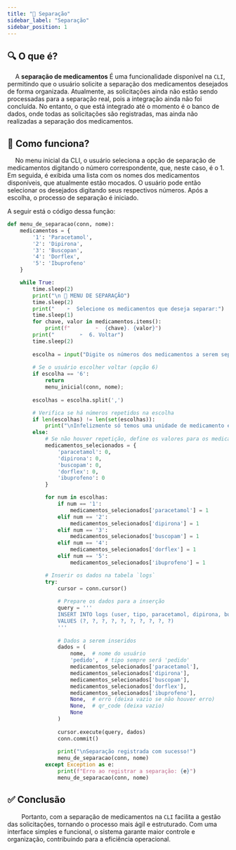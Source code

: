 ```yaml
---
title: "💊 Separação"
sidebar_label: "Separação"
sidebar_position: 1
---
```


## 🔍 O que é?

&emsp;  A **separação de medicamentos** É uma funcionalidade disponível na `CLI`, permitindo que o usuário solicite a separação dos medicamentos desejados de forma organizada. Atualmente, as solicitações ainda não estão sendo processadas para a separação real, pois a integração ainda não foi concluída. No entanto, o que está integrado até o momento é o banco de dados, onde todas as solicitações são registradas, mas ainda não realizadas a separação dos medicamentos.

## 🤔 Como funciona?

&emsp; No menu inicial da CLI, o usuário seleciona a opção de separação de medicamentos digitando o número correspondente, que, neste caso, é o 1. Em seguida, é exibida uma lista com os nomes dos medicamentos disponíveis, que atualmente estão mocados. O usuário pode então selecionar os desejados digitando seus respectivos números. Após a escolha, o processo de separação é iniciado.

A seguir está o código dessa função:

```python
def menu_de_separacao(conn, nome):
    medicamentos = {
        '1': 'Paracetamol',
        '2': 'Dipirona',
        '3': 'Buscopan',
        '4': 'Dorflex',
        '5': 'Ibuprofeno'
    }

    while True:
        time.sleep(2)
        print("\n 💊 MENU DE SEPARAÇÃO")
        time.sleep(2)
        print("    ➣  Selecione os medicamentos que deseja separar:")
        time.sleep(1)
        for chave, valor in medicamentos.items():
            print(f"        ➣  {chave}. {valor}")
        print("        ➣  6. Voltar")
        time.sleep(2)
        
        escolha = input("Digite os números dos medicamentos a serem separados separados por vírgula: ")
        
        # Se o usuário escolher voltar (opção 6)
        if escolha == '6':
            return  
            menu_inicial(conn, nome);
          
        escolhas = escolha.split(',')

        # Verifica se há números repetidos na escolha
        if len(escolhas) != len(set(escolhas)):
            print("\nInfelizmente só temos uma unidade de medicamento em cada bin. Tente novamente.")
        else:
            # Se não houver repetição, define os valores para os medicamentos selecionados
            medicamentos_selecionados = {
                'paracetamol': 0,
                'dipirona': 0,
                'buscopam': 0,
                'dorflex': 0,
                'ibuprofeno': 0
            }

            for num in escolhas:
                if num == '1':
                    medicamentos_selecionados['paracetamol'] = 1
                elif num == '2':
                    medicamentos_selecionados['dipirona'] = 1
                elif num == '3':
                    medicamentos_selecionados['buscopam'] = 1
                elif num == '4':
                    medicamentos_selecionados['dorflex'] = 1
                elif num == '5':
                    medicamentos_selecionados['ibuprofeno'] = 1

            # Inserir os dados na tabela `logs`
            try:
                cursor = conn.cursor()
                
                # Prepare os dados para a inserção
                query = '''
                INSERT INTO logs (user, tipo, paracetamol, dipirona, buscopam, dorflex, ibuprofeno, erro, qr_code, bin)
                VALUES (?, ?, ?, ?, ?, ?, ?, ?, ?, ?)
                '''
                
                # Dados a serem inseridos
                dados = (
                    nome,  # nome do usuário
                    'pedido',  # tipo sempre será 'pedido'
                    medicamentos_selecionados['paracetamol'],
                    medicamentos_selecionados['dipirona'],
                    medicamentos_selecionados['buscopam'],
                    medicamentos_selecionados['dorflex'],
                    medicamentos_selecionados['ibuprofeno'],
                    None,  # erro (deixa vazio se não houver erro)
                    None,  # qr_code (deixa vazio)
                    None
                )
                
                cursor.execute(query, dados)
                conn.commit()
                
                print("\nSeparação registrada com sucesso!")
                menu_de_separacao(conn, nome)
            except Exception as e:
                print(f"Erro ao registrar a separação: {e}")
                menu_de_separacao(conn, nome)
```

## ✅ Conclusão

&emsp; &emsp;Portanto, com a separação de medicamentos na `CLI` facilita a gestão das solicitações, tornando o processo mais ágil e estruturado. Com uma interface simples e funcional, o sistema garante maior controle e organização, contribuindo para a eficiência operacional.
